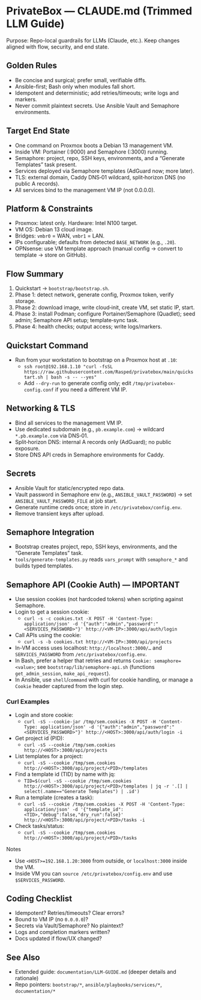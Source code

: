 # PrivateBox — CLAUDE.md (Trimmed LLM Guide)

Purpose: Repo-local guardrails for LLMs (Claude, etc.). Keep changes aligned with flow, security, and end state.

## Golden Rules
- Be concise and surgical; prefer small, verifiable diffs.
- Ansible-first; Bash only when modules fall short.
- Idempotent and deterministic; add retries/timeouts; write logs and markers.
- Never commit plaintext secrets. Use Ansible Vault and Semaphore environments.

## Target End State
- One command on Proxmox boots a Debian 13 management VM.
- Inside VM: Portainer (:9000) and Semaphore (:3000) running.
- Semaphore: project, repo, SSH keys, environments, and a “Generate Templates” task present.
- Services deployed via Semaphore templates (AdGuard now; more later).
- TLS: external domain, Caddy DNS‑01 wildcard, split‑horizon DNS (no public A records).
- All services bind to the management VM IP (not 0.0.0.0).

## Platform & Constraints
- Proxmox: latest only. Hardware: Intel N100 target.
- VM OS: Debian 13 cloud image.
- Bridges: `vmbr0` = WAN, `vmbr1` = LAN.
- IPs configurable; defaults from detected `BASE_NETWORK` (e.g., `.20`).
- OPNsense: use VM template approach (manual config → convert to template → store on GitHub).

## Flow Summary
1. Quickstart → `bootstrap/bootstrap.sh`.
2. Phase 1: detect network, generate config, Proxmox token, verify storage.
3. Phase 2: download image, write cloud‑init, create VM, set static IP, start.
4. Phase 3: install Podman; configure Portainer/Semaphore (Quadlet); seed admin; Semaphore API setup; template‑sync task.
5. Phase 4: health checks; output access; write logs/markers.

## Quickstart Command
- Run from your workstation to bootstrap on a Proxmox host at `.10`:
  - `ssh root@192.168.1.10 "curl -fsSL https://raw.githubusercontent.com/Rasped/privatebox/main/quickstart.sh | bash -s -- --yes"`
  - Add `--dry-run` to generate config only; edit `/tmp/privatebox-config.conf` if you need a different VM IP.

## Networking & TLS
- Bind all services to the management VM IP.
- Use dedicated subdomain (e.g., `pb.example.com`) → wildcard `*.pb.example.com` via DNS‑01.
- Split‑horizon DNS: internal A records only (AdGuard); no public exposure.
- Store DNS API creds in Semaphore environments for Caddy.

## Secrets
- Ansible Vault for static/encrypted repo data.
- Vault password in Semaphore env (e.g., `ANSIBLE_VAULT_PASSWORD`) → set `ANSIBLE_VAULT_PASSWORD_FILE` at job start.
- Generate runtime creds once; store in `/etc/privatebox/config.env`.
- Remove transient keys after upload.

## Semaphore Integration
- Bootstrap creates project, repo, SSH keys, environments, and the “Generate Templates” task.
- `tools/generate-templates.py` reads `vars_prompt` with `semaphore_*` and builds typed templates.

## Semaphore API (Cookie Auth) — IMPORTANT
- Use session cookies (not hardcoded tokens) when scripting against Semaphore.
- Login to get a session cookie:
  - `curl -s -c cookies.txt -X POST -H 'Content-Type: application/json' -d '{"auth":"admin","password":"<SERVICES_PASSWORD>"}' http://<VM-IP>:3000/api/auth/login`
- Call APIs using the cookie:
  - `curl -s -b cookies.txt http://<VM-IP>:3000/api/projects`
- In-VM access uses localhost: `http://localhost:3000/…` and `SERVICES_PASSWORD` from `/etc/privatebox/config.env`.
- In Bash, prefer a helper that retries and returns `Cookie: semaphore=<value>`; see `bootstrap/lib/semaphore-api.sh` (functions `get_admin_session`, `make_api_request`).
- In Ansible, use `shell`/`command` with curl for cookie handling, or manage a `Cookie` header captured from the login step.

### Curl Examples
- Login and store cookie:
  - `curl -sS --cookie-jar /tmp/sem.cookies -X POST -H 'Content-Type: application/json' -d '{"auth":"admin","password":"<SERVICES_PASSWORD>"}' http://<HOST>:3000/api/auth/login -i`
- Get project id (PID):
  - `curl -sS --cookie /tmp/sem.cookies http://<HOST>:3000/api/projects`
- List templates for a project:
  - `curl -sS --cookie /tmp/sem.cookies http://<HOST>:3000/api/project/<PID>/templates`
- Find a template id (TID) by name with jq:
  - `TID=$(curl -sS --cookie /tmp/sem.cookies http://<HOST>:3000/api/project/<PID>/templates | jq -r '.[] | select(.name=="Generate Templates") | .id')`
- Run a template (creates a task):
  - `curl -sS --cookie /tmp/sem.cookies -X POST -H 'Content-Type: application/json' -d '{"template_id":<TID>,"debug":false,"dry_run":false}' http://<HOST>:3000/api/project/<PID>/tasks -i`
- Check tasks/status:
  - `curl -sS --cookie /tmp/sem.cookies http://<HOST>:3000/api/project/<PID>/tasks`

Notes
- Use `<HOST>=192.168.1.20:3000` from outside, or `localhost:3000` inside the VM.
- Inside VM you can `source /etc/privatebox/config.env` and use `$SERVICES_PASSWORD`.

## Coding Checklist
- Idempotent? Retries/timeouts? Clear errors?
- Bound to VM IP (no `0.0.0.0`)?
- Secrets via Vault/Semaphore? No plaintext?
- Logs and completion markers written?
- Docs updated if flow/UX changed?

## See Also
- Extended guide: `documentation/LLM-GUIDE.md` (deeper details and rationale)
- Repo pointers: `bootstrap/*`, `ansible/playbooks/services/*`, `documentation/*`
